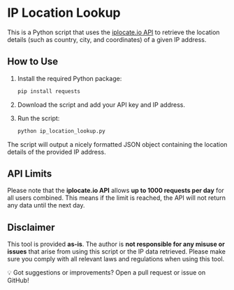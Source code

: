 # IP Location Lookup

This is a Python script that uses the [iplocate.io API](https://iplocate.io/) to retrieve the location details (such as country, city, and coordinates) of a given IP address.

## How to Use

1. Install the required Python package:
    ```bash
    pip install requests
    ```

2. Download the script and add your API key and IP address.

3. Run the script:
    ```bash
    python ip_location_lookup.py
    ```

The script will output a nicely formatted JSON object containing the location details of the provided IP address.

## API Limits

Please note that the **iplocate.io API** allows **up to 1000 requests per day** for all users combined. This means if the limit is reached, the API will not return any data until the next day.

## Disclaimer

This tool is provided **as-is**. The author is **not responsible for any misuse or issues** that arise from using this script or the IP data retrieved. Please make sure you comply with all relevant laws and regulations when using this tool.

💡 Got suggestions or improvements? Open a pull request or issue on GitHub!
